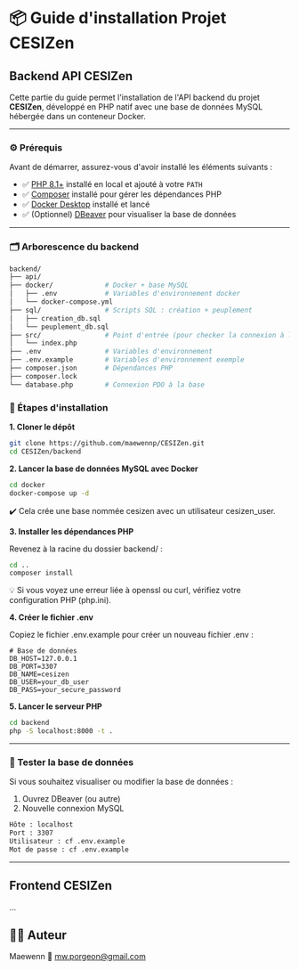 # 📦 Guide d'installation Projet CESIZen


## Backend API CESIZen

Cette partie du guide permet l'installation de l'API backend du projet **CESIZen**, développé en PHP natif avec une base de données MySQL hébergée dans un conteneur Docker.

---

### ⚙️ Prérequis

Avant de démarrer, assurez-vous d'avoir installé les éléments suivants :

- ✅ [PHP 8.1+](https://www.php.net/downloads.php) installé en local et ajouté à votre `PATH`
- ✅ [Composer](https://getcomposer.org/download/) installé pour gérer les dépendances PHP
- ✅ [Docker Desktop](https://www.docker.com/products/docker-desktop/) installé et lancé
- ✅ (Optionnel) [DBeaver](https://dbeaver.io/) pour visualiser la base de données

---

### 🗂️ Arborescence du backend

```bash
backend/
├── api/                
├── docker/             # Docker + base MySQL
│   ├── .env            # Variables d'environnement docker
│   └── docker-compose.yml
├── sql/                # Scripts SQL : création + peuplement
│   ├── creation_db.sql
│   └── peuplement_db.sql
├── src/                # Point d'entrée (pour checker la connexion à la DB)
│   └── index.php
├── .env                # Variables d'environnement
├── .env.example        # Variables d'environnement exemple
├── composer.json       # Dépendances PHP
├── composer.lock
└── database.php        # Connexion PDO à la base

```
### 🚀 Étapes d'installation 

**1. Cloner le dépôt**
```bash
git clone https://github.com/maewennp/CESIZen.git
cd CESIZen/backend
```

**2. Lancer la base de données MySQL avec Docker**
```bash
cd docker
docker-compose up -d
```
✔️ Cela crée une base nommée cesizen avec un utilisateur cesizen_user.

**3. Installer les dépendances PHP**

Revenez à la racine du dossier backend/ :
```bash
cd ..
composer install
```
💡 Si vous voyez une erreur liée à openssl ou curl, vérifiez votre configuration PHP (php.ini).

**4. Créer le fichier .env**

Copiez le fichier .env.example pour créer un nouveau fichier .env :
```env
# Base de données 
DB_HOST=127.0.0.1
DB_PORT=3307
DB_NAME=cesizen
DB_USER=your_db_user
DB_PASS=your_secure_password
```

**5. Lancer le serveur PHP**
```bash
cd backend
php -S localhost:8000 -t .
```

---

### 🧪 Tester la base de données

Si vous souhaitez visualiser ou modifier la base de données : 
1. Ouvrez DBeaver (ou autre)
2. Nouvelle connexion MySQL
```bash
Hôte : localhost
Port : 3307
Utilisateur : cf .env.example
Mot de passe : cf .env.example
```

---

## Frontend CESIZen

... 

## 🧑‍💻 Auteur 

Maewenn
📧 mw.porgeon@gmail.com 



